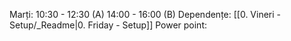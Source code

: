 Marți: 10:30 - 12:30 (A)
      14:00 - 16:00 (B) 
Dependențe: [[0. Vineri - Setup/_Readme|0. Friday - Setup]]
Power point: 